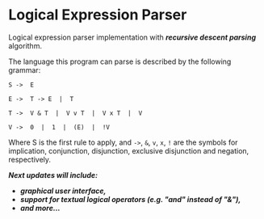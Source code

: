# Logical Expression Parser
Logical expression parser implementation with ___recursive descent parsing___ algorithm.

The language this program can parse is described by the following grammar:

`S ->  E`

`E ->  T -> E  |  T`

`T ->  V & T  |  V v T  |  V x T  |  V`

`V ->  0  |  1  |  (E)  |  !V`

Where S is the first rule to apply, and `->`, `&`, `v`, `x`, `!` are the symbols for implication, conjunction, disjunction, exclusive disjunction and negation, respectively.

___Next updates will include:___
- ___graphical user interface,___
- ___support for textual logical operators (e.g. "and" instead of "&"),___
- ___and more...___
